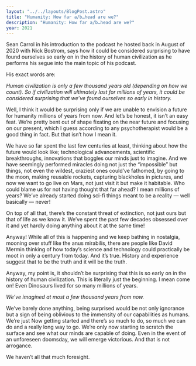 ```yaml
---
layout: "../../layouts/BlogPost.astro"
title: "Humanity: How far a/b…head are we?"
description: "Humanity: How far a/b…head are we?"
year: 2021
---
```

Sean Carrol in his introduction to the podcast he hosted back in August of 2020 with Nick Bostrom, says how it could be considered surprising to have found ourselves so early on in the history of human civilization as he performs his segue into the main topic of his podcast.

His exact words are:

_Human civilization is only a few thousand years old (depending on how we count). So if civilization will ultimately last for millions of years, it could be considered surprising that we’ve found ourselves so early in history._

Well, I think it would be surprising only if we are unable to envision a future for humanity millions of years from now. And let’s be honest, it isn’t an easy feat. We’re pretty bent out of shape fixating on the near future and focusing on our present, which I guess according to any psychotherapist would be a good thing in fact. But that isn’t how I mean it.

We have so far spent the last few centuries at least, thinking about how the future would look like; technological advancements, scientific breakthroughs, innovations that boggles our minds just to imagine. And we have seemingly performed miracles doing not just the “impossible” but things, not even the wildest, craziest ones could’ve fathomed, by going to the moon, making reusable rockets, capturing blackholes in pictures, and now we want to go live on Mars, not just visit it but make it habitable. Who could blame us for not having thought that far ahead? I mean millions of years? We’ve already started doing sci-fi things meant to be a reality — well basically — never!

On top of all that, there’s the constant threat of extinction, not just ours but that of life as we know it. We’ve spent the past few decades obsessed over it and yet hardly doing anything about it at the same time!

Anyway! While all of this is happening and we keep bathing in nostalgia, mooning over stuff like the anus mirabilis, there are people like David Mermin thinking of how today’s science and technology could practically be moot in only a century from today. And it’s true. History and experience suggest that to be the truth and it will be the truth.

Anyway, my point is, it shouldn’t be surprising that this is so early on in the history of human civilization. This is literally just the beginning. I mean come on! Even Dinosaurs lived for so many millions of years.

_We’ve imagined at most a few thousand years from now._

We’ve barely done anything, being surprised would be not only ignorance but a sign of being oblivious to the immensity of our capabilities as humans. We’re just Now getting started and there’s so much to do, so much we can do and a really long way to go. We’re only now starting to scratch the surface and see what our minds are capable of doing. Even in the event of an unforeseen doomsday, we will emerge victorious. And that is not arrogance.

We haven’t all that much foresight.